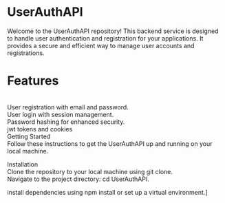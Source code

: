 # UserAuthAPI
Welcome to the UserAuthAPI repository! This backend service is designed to handle user authentication and registration for your applications. It provides a secure and efficient way to manage user accounts and registrations.

<h1>Features</h1> <br/>
User registration with email and password.<br/>
User login with session management.<br/>
Password hashing for enhanced security.<br/>
jwt tokens and cookies
<br/>Getting Started
<br/>Follow these instructions to get the UserAuthAPI up and running on your local machine.

Installation <br/>
Clone the repository to your local machine using git clone. <br/>
Navigate to the project directory: cd UserAuthAPI.<br/>


 install dependencies using npm install or set up a virtual environment.]
